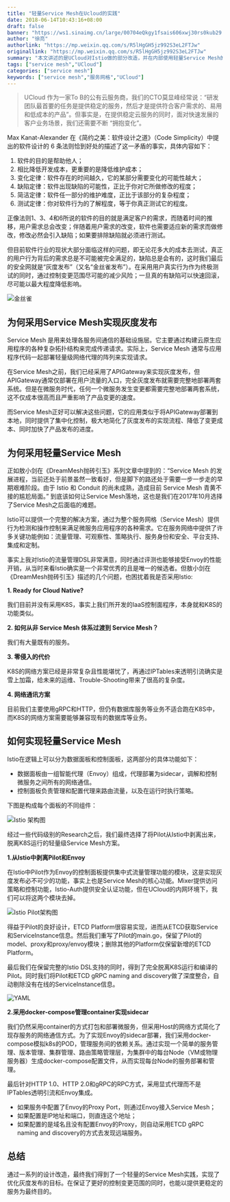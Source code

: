 ```yaml
---
title: "轻量Service Mesh在Ucloud的实践"
date: 2018-06-14T10:43:16+08:00
draft: false
banner: "https://ws1.sinaimg.cn/large/00704eQkgy1fsais606xwj30rs0kub29.jpg"
author: "徐亮"
authorlink: "https://mp.weixin.qq.com/s/R5lHgGH5jz992S3eL2FTJw"
originallink: "https://mp.weixin.qq.com/s/R5lHgGH5jz992S3eL2FTJw"
summary: "本文讲述的是UCloud对Istio做的部分改造，并在内部使用轻量Service Mesh的实践。"
tags: ["service mesh","UCloud"]
categories: ["service mesh"]
keywords: ["service mesh","服务网格","UCloud"]
---
```


> UCloud 作为一家To B的公有云服务商，我们的CTO莫显峰经常说：“研发团队最首要的任务是提供稳定的服务，然后才是提供符合客户需求的、易用和低成本的产品”。但事实是，在提供稳定云服务的同时，面对快速发展的客户业务场景，我们还需要不断 “拥抱变化”。 

Max Kanat-Alexander 在《简约之美：软件设计之道》（Code Simplicity）中提出的软件设计的 6 条法则恰到好处的描述了这一矛盾的事实，具体内容如下：

1. 软件的目的是帮助他人；
2. 相比降低开发成本，更重要的是降低维护成本；
3. 变化定律：软件存在的时间越久，它的某部分需要变化的可能性越大；
4. 缺陷定律：软件出现缺陷的可能性，正比于你对它所做修改的程度；
5. 简洁定律：软件任一部分的维护难度，正比于该部分的复杂程度；
6. 测试定律：你对软件行为的了解程度，等于你真正测试它的程度。

正像法则1、3、4和6所说的软件的目的就是满足客户的需求，而随着时间的推移，用户需求总会改变；伴随着用户需求的改变，软件也需要适应新的需求而做修改，修改必然会引入缺陷；如果要排除缺陷就必须进行测试。

但目前软件行业的现状大部分面临这样的问题，即无论花多大的成本去测试，真正的用户行为背后的需求总是不可能被完全满足的，缺陷总是会有的，这时我们最后的安全网就是“灰度发布”（又名“金丝雀发布”）。在采用用户真实行为作为终极测试的同时，通过控制变更范围尽可能的减少风险；一旦真的有缺陷可以快速回滚，尽可能以最大程度降低影响。

![金丝雀](https://ws1.sinaimg.cn/large/00704eQkgy1fsaihrzqrjj30fo0hwgwj.jpg)

## 为何采用Service Mesh实现灰度发布

Service Mesh 是用来处理各服务间通信的基础设施层。它主要通过构建云原生应用程序的各种复杂拓扑结构来完成传递请求。实际上，Service Mesh 通常与应用程序代码一起部署轻量级网络代理的阵列来实现请求。

在Service Mesh之前，我们已经采用了APIGateway来实现灰度发布，但APIGateway通常仅部署在用户流量的入口，完全灰度发布就需要完整地部署两套系统。但是在微服务时代，任何一个微服务发生变更都需要完整地部署两套系统，这不仅成本很高而且严重影响了产品变更的速度。 

而Service Mesh正好可以解决这些问题，它的应用类似于将APIGateway部署到本地，同时提供了集中化控制，极大地简化了灰度发布的实现流程、降低了变更成本、同时加快了产品发布的进度。

## 为何采用轻量Service Mesh

正如敖小剑在《DreamMesh抛砖引玉》系列文章中提到的：“Service Mesh 的发展进程，当前还处于前景虽然一致看好，但是脚下的路还处于需要一步一步走的早期艰难阶段。由于 Istio 和 Conduit 的尚未成熟，造成目前 Service Mesh 青黄不接的尴尬局面。” 到底该如何让Service Mesh落地，这也是我们在2017年10月选择了Service Mesh之后面临的难题。

Istio可以提供一个完整的解决方案，通过为整个服务网格（Service Mesh）提供行为检测和操作控制来满足微服务应用程序的各种需求。它在服务网络中提供了许多关键功能例如：流量管理、可观察性、策略执行、服务身份和安全、平台支持、集成和定制。

事实上我对Istio的流量管理DSL非常满意，同时通过评测也能够接受Envoy的性能开销，从当时来看Istio确实是一个非常优秀的且是唯一的候选者。但敖小剑在《DreamMesh抛砖引玉》描述的几个问题，也困扰着我是否采用Istio:

**1. Ready for Cloud Native?**

我们目前并没有采用K8S，事实上我们所开发的IaaS控制面程序，本身就和K8S的功能类似。

**2. 如何从非 Service Mesh 体系过渡到 Service Mesh？**

我们有大量既有的服务。

**3. 零侵入的代价**

K8S的网络方案已经是非常复杂且性能堪忧了，再通过IPTables来透明引流确实是雪上加霜，给未来的运维、Trouble-Shooting带来了很高的复杂度。

**4. 网络通讯方案**

目前我们主要使用gRPC和HTTP，但仍有数据库服务等业务不适合跑在K8S中，而K8S的网络方案需要能够兼容现有的数据库等业务。

## 如何实现轻量Service Mesh

Istio在逻辑上可以分为数据面板和控制面板，这两部分的具体功能如下：

- 数据面板由一组智能代理（Envoy）组成，代理部署为sidecar，调解和控制微服务之间所有的网络通信。
- 控制面板负责管理和配置代理来路由流量，以及在运行时执行策略。

下图是构成每个面板的不同组件：

![Istio 架构图](https://ws1.sinaimg.cn/large/00704eQkgy1fsaijefq2qj30hs09e0vi.jpg)

经过一些代码级别的Research之后，我们最终选择了将Pilot从Istio中剥离出来，脱离K8S运行的轻量级Service Mesh方案。

**1.从Istio中剥离Pilot和Envoy**

在Istio中Pilot作为Envoy的控制面板提供集中式流量管理功能的模块，这是实现灰度发布必不可少的功能，事实上也是Service Mesh的核心功能。Mixer提供访问策略和控制功能，Istio-Auth提供安全认证功能，但在UCloud的内网环境下，我们可以将这两个模块去掉。

![Istio Pilot架构图](https://ws1.sinaimg.cn/large/00704eQkgy1fsaijtidnzj30hs0edq67.jpg)

得益于Pilot的良好设计，ETCD Platform很容易实现，进而从ETCD获取Service和ServiceInstance信息。然后我们重写了Pilot的main.go，保留了Pilot的model、proxy和proxy/envoy模块；删除其他的Platform仅保留新增的ETCD Platform。

最后我们在保留完整的Istio DSL支持的同时，得到了完全脱离K8S运行和编译的Pilot。同时我们将Pilot和ETCD gRPC naming and discovery做了深度整合，自动剔除没有在线的ServiceInstance信息。

![YAML](https://ws1.sinaimg.cn/large/00704eQkgy1fsaik5pa5ej30hs0bg41v.jpg)

**2.采用docker-compose管理container实现sidecar**

我们仍然采用container的方式打包和部署微服务，但采用Host的网络方式简化了现存服务的网络通信方式。为了实现Envoy的sidecar部署，我们采用docker-compose模拟k8s的POD，管理服务间的依赖关系。通过实现一个简单的服务管理、版本管理、集群管理、路由策略管理层，为集群中的每台Node（VM或物理服务器）生成docker-compose配置文件，从而实现每台Node的服务部署和管理。

最后针对HTTP 1.0、HTTP 2.0和gRPC的RPC方式，采用显式代理而不是IPTables透明引流和Envoy集成。

- 如果服务中配置了Envoy的Proxy Port，则通过Envoy接入Service Mesh；
- 如果配置是IP地址和端口，则直连这个地址；
- 如果配置的是域名且没有配置Envoy的Proxy，则自动采用ETCD gRPC naming and discovery的方式去发现远端服务。

## 总结

通过一系列的设计改造，最终我们得到了一个轻量的Service Mesh实践，实现了优化灰度发布的目标。在保证了更好的控制变更范围的同时，也能以提供更稳定的服务为最终目的。